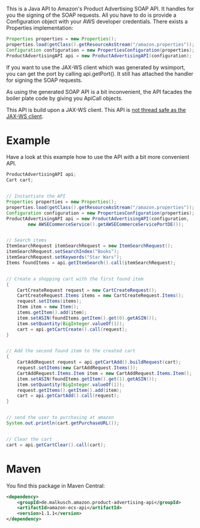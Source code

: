 This is a Java API to Amazon's Product Advertising SOAP API. It handles for you the signing
of the SOAP requests. All you have to do is provide a Configuration object with your
AWS developer credentials. There exists a Properties implementation: 

```java
Properties properties = new Properties();
properties.load(getClass().getResourceAsStream("/amazon.properties"));
Configuration configuration = new PropertiesConfiguration(properties);
ProductAdvertisingAPI api = new ProductAdvertisingAPI(configuration);
```

If you want to use the JAX-WS client which was generated by wsimport, you can get the port
by calling api.getPort(). It still has attached the handler for signing the SOAP requests.

As using the generated SOAP API is a bit inconvenient, the API facades the boiler plate
code by giving you ApiCall objects.

This API is build upon a JAX-WS client. This API is
[not thread safe as the JAX-WS client](https://cwiki.apache.org/CXF/faq.html#FAQ-AreJAXWSclientproxiesthreadsafe%253F). 


# Example
Have a look at this example how to use the API with a bit more convenient API.

```java
ProductAdvertisingAPI api;
Cart cart;


// Instantiate the API
Properties properties = new Properties();
properties.load(getClass().getResourceAsStream("/amazon.properties"));
Configuration configuration = new PropertiesConfiguration(properties);
ProductAdvertisingAPI api = new ProductAdvertisingAPI(configuration,
        new AWSECommerceService().getAWSECommerceServicePortDE());


// Search items
ItemSearchRequest itemSearchRequest = new ItemSearchRequest();
itemSearchRequest.setSearchIndex("Books");
itemSearchRequest.setKeywords("Star Wars");
Items foundItems = api.getItemSearch().call(itemSearchRequest);


// Create a shopping cart with the first found item
{
    CartCreateRequest request = new CartCreateRequest();
    CartCreateRequest.Items items = new CartCreateRequest.Items();
    request.setItems(items);
    Item item = new Item();
    items.getItem().add(item);
    item.setASIN(foundItems.getItem().get(0).getASIN());
    item.setQuantity(BigInteger.valueOf(1));
    cart = api.getCartCreate().call(request);
}


// Add the second found item to the created cart
{
    CartAddRequest request = api.getCartAdd().buildRequest(cart);
    request.setItems(new CartAddRequest.Items());
    CartAddRequest.Items.Item item = new CartAddRequest.Items.Item();
    item.setASIN(foundItems.getItem().get(1).getASIN());
    item.setQuantity(BigInteger.valueOf(1));
    request.getItems().getItem().add(item);
    cart = api.getCartAdd().call(request);
}


// send the user to purchasing at amazon
System.out.println(cart.getPurchaseURL());


// Clear the cart
cart = api.getCartClear().call(cart);
```
    

# Maven
You find this package in Maven Central:
```xml
<dependency>
    <groupId>de.malkusch.amazon.product-advertising-api</groupId>
    <artifactId>amazon-ecs-api</artifactId>
    <version>1.1.1</version>
</dependency>
```
